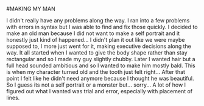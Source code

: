 #MAKING MY MAN

I didn't really have any problems along the way. I ran into a few problems with errors in syntax but I was able to find and fix those quickly. I decided to make an old man because I did not want to make a self portrait and it honestly just kind of happened... I didn't plan it out like we were maybe supposed to, I more just went for it, making executive decisions along the way. It all started when I wanted to give the body shape rather than stay rectangular and so I made my guy slightly chubby. Later I wanted hair but a full head sounded ambitious and so I wanted to make him mostly bald. This is when my character turned old and the tooth just felt right... After that point I felt like he didn't need anymore because I thought he was beautiful. So I guess its not a self portrait or a monster but... sorry... A lot of how I figured out what I wanted was trial and error, especially with placement of lines.
